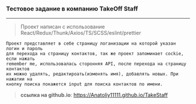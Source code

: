 ### Тестовое задание в компанию TakeOff Staff
***
>Проект написан с использование React/Redux/Thunk/Axios/TS/SCSS/eslint/prettier
```
Проект представляет в себе страницу логанизации на которой указан логин и пароль
для перехода на страницу контактов, так же проект запоминает cockie, если нажать 
remember me, использовалась сторонняя API, после перехода на страницу контактов 
их можно удалять, редактироать(изменять имя), добавлять новых. При нажатии на 
кнопку поиска покажется input для поиска контактов по имени. 
```
>__ссылка на github.io__:  https://Anatoliy11111.github.io/TakeStaff
